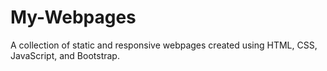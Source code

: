 # My-Webpages
A collection of static and responsive webpages created using HTML, CSS, JavaScript, and Bootstrap.
